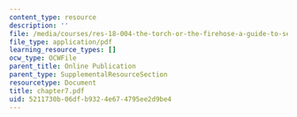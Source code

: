 ```yaml
---
content_type: resource
description: ''
file: /media/courses/res-18-004-the-torch-or-the-firehose-a-guide-to-section-teaching-spring-2009/5211730b06dfb9324e674795ee2d9be4_chapter7.pdf
file_type: application/pdf
learning_resource_types: []
ocw_type: OCWFile
parent_title: Online Publication
parent_type: SupplementalResourceSection
resourcetype: Document
title: chapter7.pdf
uid: 5211730b-06df-b932-4e67-4795ee2d9be4
---
```

